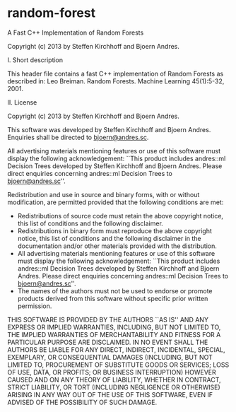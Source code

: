 random-forest
=============

A Fast C++ Implementation of Random Forests

Copyright (c) 2013 by Steffen Kirchhoff and Bjoern Andres.

I. Short description

This header file contains a fast C++ implementation of Random Forests as described in:
Leo Breiman. Random Forests. Machine Learning 45(1):5-32, 2001.

II. License

Copyright (c) 2013 by Steffen Kirchhoff and Bjoern Andres.

This software was developed by Steffen Kirchhoff and Bjoern Andres.
Enquiries shall be directed to bjoern@andres.sc.

All advertising materials mentioning features or use of this software must
display the following acknowledgement: ``This product includes andres::ml 
Decision Trees developed by Steffen Kirchhoff and Bjoern Andres. Please 
direct enquiries concerning andres::ml Decision Trees to bjoern@andres.sc''.

Redistribution and use in source and binary forms, with or without
modification, are permitted provided that the following conditions are met:

- Redistributions of source code must retain the above copyright notice,
this list of conditions and the following disclaimer.
- Redistributions in binary form must reproduce the above copyright notice,
this list of conditions and the following disclaimer in the documentation
and/or other materials provided with the distribution.
- All advertising materials mentioning features or use of this software must
display the following acknowledgement: ``This product includes andres::ml 
Decision Trees developed by Steffen Kirchhoff and Bjoern Andres. Please 
direct enquiries concerning andres::ml Decision Trees to bjoern@andres.sc''.
- The names of the authors must not be used to endorse or promote products
derived from this software without specific prior written permission.

THIS SOFTWARE IS PROVIDED BY THE AUTHORS ``AS IS'' AND ANY EXPRESS OR IMPLIED
WARRANTIES, INCLUDING, BUT NOT LIMITED TO, THE IMPLIED WARRANTIES OF
MERCHANTABILITY AND FITNESS FOR A PARTICULAR PURPOSE ARE DISCLAIMED. IN NO
EVENT SHALL THE AUTHORS BE LIABLE FOR ANY DIRECT, INDIRECT, INCIDENTAL,
SPECIAL, EXEMPLARY, OR CONSEQUENTIAL DAMAGES (INCLUDING, BUT NOT LIMITED TO,
PROCUREMENT OF SUBSTITUTE GOODS OR SERVICES; LOSS OF USE, DATA, OR PROFITS;
OR BUSINESS INTERRUPTION) HOWEVER CAUSED AND ON ANY THEORY OF LIABILITY,
WHETHER IN CONTRACT, STRICT LIABILITY, OR TORT (INCLUDING NEGLIGENCE OR
OTHERWISE) ARISING IN ANY WAY OUT OF THE USE OF THIS SOFTWARE, EVEN IF
ADVISED OF THE POSSIBILITY OF SUCH DAMAGE.
